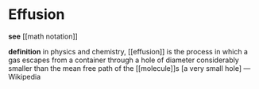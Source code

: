 # Effusion

**see** [[math notation]]

**definition** in physics and chemistry, [[effusion]] is the process in which a gas escapes from a container through a hole of diameter considerably smaller than the mean free path of the [[molecule]]s [a very small hole] &mdash; Wikipedia
